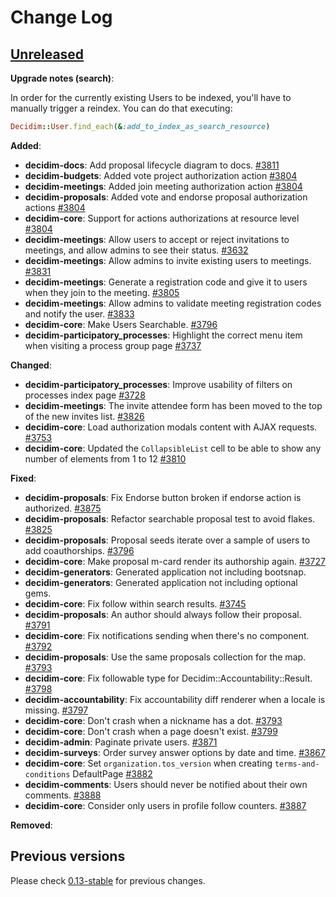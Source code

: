 # Change Log

## [Unreleased](https://github.com/decidim/decidim/tree/HEAD)

**Upgrade notes (search)**:

In order for the currently existing Users to be indexed, you'll have to manually trigger a reindex. You can do that executing:

```ruby
Decidim::User.find_each(&:add_to_index_as_search_resource)
```

**Added**:

- **decidim-docs**: Add proposal lifecycle diagram to docs. [\#3811](https://github.com/decidim/decidim/pull/3811)
- **decidim-budgets**: Added vote project authorization action [\#3804](https://github.com/decidim/decidim/pull/3804)
- **decidim-meetings**: Added join meeting authorization action [\#3804](https://github.com/decidim/decidim/pull/3804)
- **decidim-proposals**: Added vote and endorse proposal authorization actions [\#3804](https://github.com/decidim/decidim/pull/3804)
- **decidim-core**: Support for actions authorizations at resource level [\#3804](https://github.com/decidim/decidim/pull/3804)
- **decidim-meetings**: Allow users to accept or reject invitations to meetings, and allow admins to see their status. [\#3632](https://github.com/decidim/decidim/pull/3632)
- **decidim-meetings**: Allow admins to invite existing users to meetings. [\#3831](https://github.com/decidim/decidim/pull/3831)
- **decidim-meetings**: Generate a registration code and give it to users when they join to the meeting. [\#3805](https://github.com/decidim/decidim/pull/3805)
- **decidim-meetings**: Allow admins to validate meeting registration codes and notify the user. [\#3833](https://github.com/decidim/decidim/pull/3833)
- **decidim-core**: Make Users Searchable. [\#3796](https://github.com/decidim/decidim/pull/3796)
- **decidim-participatory_processes**: Highlight the correct menu item when visiting a process group page [\#3737](https://github.com/decidim/decidim/pull/3737)

**Changed**:

- **decidim-participatory_processes**: Improve usability of filters on processes index page [\#3728](https://github.com/decidim/decidim/pull/3728)
- **decidim-meetings**: The invite attendee form has been moved to the top of the new invites list. [\#3826](https://github.com/decidim/decidim/pull/3826)
- **decidim-core**: Load authorization modals content with AJAX requests. [\#3753](https://github.com/decidim/decidim/pull/3753)
- **decidim-core**: Updated the `CollapsibleList` cell to be able to show any number of elements from 1 to 12 [\#3810](https://github.com/decidim/decidim/pull/3810)

**Fixed**:

- **decidim-proposals**: Fix Endorse button broken if endorse action is authorized. [\#3875](https://github.com/decidim/decidim/pull/3875)
- **decidim-proposals**: Refactor searchable proposal test to avoid flakes. [\#3825](https://github.com/decidim/decidim/pull/3825)
- **decidim-proposals**: Proposal seeds iterate over a sample of users to add coauthorships. [\#3796](https://github.com/decidim/decidim/pull/3796)
- **decidim-core**: Make proposal m-card render its authorship again. [\#3727](https://github.com/decidim/decidim/pull/3727)
- **decidim-generators**: Generated application not including bootsnap.
- **decidim-generators**: Generated application not including optional gems.
- **decidim-core**: Fix follow within search results. [\#3745](https://github.com/decidim/decidim/pull/3745)
- **decidim-proposals**: An author should always follow their proposal. [\#3791](https://github.com/decidim/decidim/pull/3791)
- **decidim-core**: Fix notifications sending when there's no component. [\#3792](https://github.com/decidim/decidim/pull/3792)
- **decidim-proposals**: Use the same proposals collection for the map. [\#3793](https://github.com/decidim/decidim/pull/3793)
- **decidim-core**: Fix followable type for Decidim::Accountability::Result. [\#3798](https://github.com/decidim/decidim/pull/3798)
- **decidim-accountability**: Fix accountability diff renderer when a locale is missing. [\#3797](https://github.com/decidim/decidim/pull/3797)
- **decidim-core**: Don't crash when a nickname has a dot. [\#3793](https://github.com/decidim/decidim/pull/3793)
- **decidim-core**: Don't crash when a page doesn't exist. [\#3799](https://github.com/decidim/decidim/pull/3799)
- **decidim-admin**: Paginate private users. [\#3871](https://github.com/decidim/decidim/pull/3871)
- **decidim-surveys**: Order survey answer options by date and time. [#3867](https://github.com/decidim/decidim/pull/3867)
- **decidim-core**: Set `organization.tos_version` when creating `terms-and-conditions` DefaultPage [#3882](https://github.com/decidim/decidim/pull/3882)
- **decidim-comments**: Users should never be notified about their own comments. [\#3888](https://github.com/decidim/decidim/pull/3888)
- **decidim-core**: Consider only users in profile follow counters. [\#3887](https://github.com/decidim/decidim/pull/3887)

**Removed**:

## Previous versions

Please check [0.13-stable](https://github.com/decidim/decidim/blob/0.13-stable/CHANGELOG.md) for previous changes.
